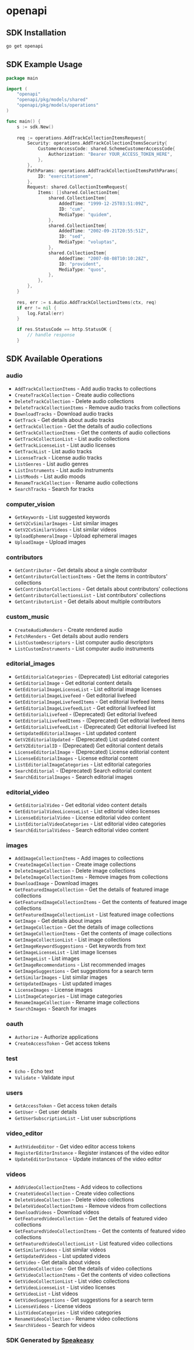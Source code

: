 # openapi

<!-- Start SDK Installation -->
## SDK Installation

```bash
go get openapi
```
<!-- End SDK Installation -->

## SDK Example Usage
<!-- Start SDK Example Usage -->
```go
package main

import (
    "openapi"
    "openapi/pkg/models/shared"
    "openapi/pkg/models/operations"
)

func main() {
    s := sdk.New()
    
    req := operations.AddTrackCollectionItemsRequest{
        Security: operations.AddTrackCollectionItemsSecurity{
            CustomerAccessCode: shared.SchemeCustomerAccessCode{
                Authorization: "Bearer YOUR_ACCESS_TOKEN_HERE",
            },
        },
        PathParams: operations.AddTrackCollectionItemsPathParams{
            ID: "exercitationem",
        },
        Request: shared.CollectionItemRequest{
            Items: []shared.CollectionItem{
                shared.CollectionItem{
                    AddedTime: "1999-12-25T03:51:09Z",
                    ID: "cum",
                    MediaType: "quidem",
                },
                shared.CollectionItem{
                    AddedTime: "2002-09-21T20:55:51Z",
                    ID: "sed",
                    MediaType: "voluptas",
                },
                shared.CollectionItem{
                    AddedTime: "2007-08-08T10:10:28Z",
                    ID: "provident",
                    MediaType: "quos",
                },
            },
        },
    }
    
    res, err := s.Audio.AddTrackCollectionItems(ctx, req)
    if err != nil {
        log.Fatal(err)
    }

    if res.StatusCode == http.StatusOK {
        // handle response
    }
```
<!-- End SDK Example Usage -->

<!-- Start SDK Available Operations -->
## SDK Available Operations

### audio

* `AddTrackCollectionItems` - Add audio tracks to collections
* `CreateTrackCollection` - Create audio collections
* `DeleteTrackCollection` - Delete audio collections
* `DeleteTrackCollectionItems` - Remove audio tracks from collections
* `DownloadTracks` - Download audio tracks
* `GetTrack` - Get details about audio tracks
* `GetTrackCollection` - Get the details of audio collections
* `GetTrackCollectionItems` - Get the contents of audio collections
* `GetTrackCollectionList` - List audio collections
* `GetTrackLicenseList` - List audio licenses
* `GetTrackList` - List audio tracks
* `LicenseTrack` - License audio tracks
* `ListGenres` - List audio genres
* `ListInstruments` - List audio instruments
* `ListMoods` - List audio moods
* `RenameTrackCollection` - Rename audio collections
* `SearchTracks` - Search for tracks

### computer_vision

* `GetKeywords` - List suggested keywords
* `GetV2CvSimilarImages` - List similar images
* `GetV2CvSimilarVideos` - List similar videos
* `UploadEphemeralImage` - Upload ephemeral images
* `UploadImage` - Upload images

### contributors

* `GetContributor` - Get details about a single contributor
* `GetContributorCollectionItems` - Get the items in contributors' collections
* `GetContributorCollections` - Get details about contributors' collections
* `GetContributorCollectionsList` - List contributors' collections
* `GetContributorList` - Get details about multiple contributors

### custom_music

* `CreateAudioRenders` - Create rendered audio
* `FetchRenders` - Get details about audio renders
* `ListCustomDescriptors` - List computer audio descriptors
* `ListCustomInstruments` - List computer audio instruments

### editorial_images

* `GetEditorialCategories` - (Deprecated) List editorial categories
* `GetEditorialImage` - Get editorial content details
* `GetEditorialImageLicenseList` - List editorial image licenses
* `GetEditorialImageLivefeed` - Get editorial livefeed
* `GetEditorialImageLivefeedItems` - Get editorial livefeed items
* `GetEditorialImageLivefeedList` - Get editorial livefeed list
* `GetEditorialLivefeed` - (Deprecated) Get editorial livefeed
* `GetEditorialLivefeedItems` - (Deprecated) Get editorial livefeed items
* `GetEditorialLivefeedList` - (Deprecated) Get editorial livefeed list
* `GetUpdatedEditorialImages` - List updated content
* `GetV2EditorialUpdated` - (Deprecated) List updated content
* `GetV2EditorialID` - (Deprecated) Get editorial content details
* `LicenseEditorialImage` - (Deprecated) License editorial content
* `LicenseEditorialImages` - License editorial content
* `ListEditorialImageCategories` - List editorial categories
* `SearchEditorial` - (Deprecated) Search editorial content
* `SearchEditorialImages` - Search editorial images

### editorial_video

* `GetEditorialVideo` - Get editorial video content details
* `GetEditorialVideoLicenseList` - List editorial video licenses
* `LicenseEditorialVideo` - License editorial video content
* `ListEditorialVideoCategories` - List editorial video categories
* `SearchEditorialVideos` - Search editorial video content

### images

* `AddImageCollectionItems` - Add images to collections
* `CreateImageCollection` - Create image collections
* `DeleteImageCollection` - Delete image collections
* `DeleteImageCollectionItems` - Remove images from collections
* `DownloadImage` - Download images
* `GetFeaturedImageCollection` - Get the details of featured image collections
* `GetFeaturedImageCollectionItems` - Get the contents of featured image collections
* `GetFeaturedImageCollectionList` - List featured image collections
* `GetImage` - Get details about images
* `GetImageCollection` - Get the details of image collections
* `GetImageCollectionItems` - Get the contents of image collections
* `GetImageCollectionList` - List image collections
* `GetImageKeywordSuggestions` - Get keywords from text
* `GetImageLicenseList` - List image licenses
* `GetImageList` - List images
* `GetImageRecommendations` - List recommended images
* `GetImageSuggestions` - Get suggestions for a search term
* `GetSimilarImages` - List similar images
* `GetUpdatedImages` - List updated images
* `LicenseImages` - License images
* `ListImageCategories` - List image categories
* `RenameImageCollection` - Rename image collections
* `SearchImages` - Search for images

### oauth

* `Authorize` - Authorize applications
* `CreateAccessToken` - Get access tokens

### test

* `Echo` - Echo text
* `Validate` - Validate input

### users

* `GetAccessToken` - Get access token details
* `GetUser` - Get user details
* `GetUserSubscriptionList` - List user subscriptions

### video_editor

* `AuthVideoEditor` - Get video editor access tokens
* `RegisterEditorInstance` - Register instances of the video editor
* `UpdateEditorInstance` - Update instances of the video editor

### videos

* `AddVideoCollectionItems` - Add videos to collections
* `CreateVideoCollection` - Create video collections
* `DeleteVideoCollection` - Delete video collections
* `DeleteVideoCollectionItems` - Remove videos from collections
* `DownloadVideos` - Download videos
* `GetFeaturedVideoCollection` - Get the details of featured video collections
* `GetFeaturedVideoCollectionItems` - Get the contents of featured video collections
* `GetFeaturedVideoCollectionList` - List featured video collections
* `GetSimilarVideos` - List similar videos
* `GetUpdatedVideos` - List updated videos
* `GetVideo` - Get details about videos
* `GetVideoCollection` - Get the details of video collections
* `GetVideoCollectionItems` - Get the contents of video collections
* `GetVideoCollectionList` - List video collections
* `GetVideoLicenseList` - List video licenses
* `GetVideoList` - List videos
* `GetVideoSuggestions` - Get suggestions for a search term
* `LicenseVideos` - License videos
* `ListVideoCategories` - List video categories
* `RenameVideoCollection` - Rename video collections
* `SearchVideos` - Search for videos

<!-- End SDK Available Operations -->

### SDK Generated by [Speakeasy](https://docs.speakeasyapi.dev/docs/using-speakeasy/client-sdks)
